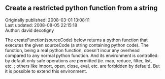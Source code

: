 ## Create a restricted python function from a string  
Originally published: 2008-03-01 13:08:11  
Last updated: 2008-08-05 22:15:18  
Author: david decotigny  
  
The createFunction(sourceCode) below returns a python function that executes the given sourceCode (a string containing python code). The function, being a real python function, doesn't incur any overhead compared to any normal python function. And its environment is controlled: by default only safe operations are permitted (ie. map, reduce, filter, list, etc. ; others like import, open, close, eval, etc. are forbidden by default). But it is possible to extend this environment.